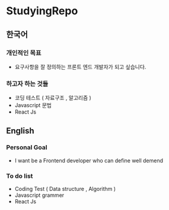 # StudyingRepo

## 한국어

### 개인적인 목표 
- 요구사항을 잘 정의하는 프론트 엔드 개발자가 되고 싶습니다.  

### 하고자 하는 것들 
- 코딩 테스트 ( 자료구조 , 알고리즘 )
- Javascript 문법
- React Js


## English

### Personal Goal
- I want be a Frontend developer who can define well demend

### To do list
- Coding Test ( Data structure , Algorithm )
- Javascript grammer
- React Js
